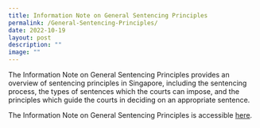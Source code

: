 ```yaml
---
title: Information Note on General Sentencing Principles
permalink: /General-Sentencing-Principles/
date: 2022-10-19
layout: post
description: ""
image: ""
---
```


The Information Note on General Sentencing Principles provides an overview of sentencing principles in Singapore, including the sentencing process, the types of sentences which the courts can impose, and the principles which guide the courts in deciding on an appropriate sentence.

The Information Note on General Sentencing Principles is accessible [here](/files/TEST%20INFO%20NOTE.pdf).